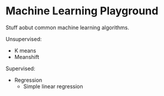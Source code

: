 # Machine Learning Playground
Stuff aobut common machine learning algorithms.


Unsupervised:
+ K means
+ Meanshift

Supervised:
+ Regression
    - Simple linear regression